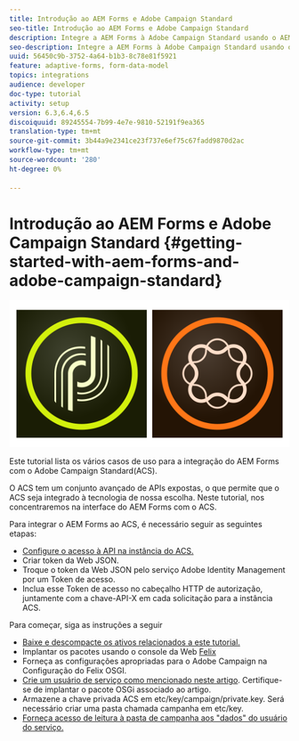 ```yaml
---
title: Introdução ao AEM Forms e Adobe Campaign Standard
seo-title: Introdução ao AEM Forms e Adobe Campaign Standard
description: Integre a AEM Forms à Adobe Campaign Standard usando o AEM Forms Form Data Model para obter informações sobre o perfil ACS etc.
seo-description: Integre a AEM Forms à Adobe Campaign Standard usando o AEM Forms Form Data Model para obter informações sobre o perfil ACS etc.
uuid: 56450c9b-3752-4a64-b1b3-8c78e81f5921
feature: adaptive-forms, form-data-model
topics: integrations
audience: developer
doc-type: tutorial
activity: setup
version: 6.3,6.4,6.5
discoiquuid: 89245554-7b99-4e7e-9810-52191f9ea365
translation-type: tm+mt
source-git-commit: 3b44a9e2341ce23f737e6ef75c67fadd9870d2ac
workflow-type: tm+mt
source-wordcount: '280'
ht-degree: 0%

---
```



# Introdução ao AEM Forms e Adobe Campaign Standard {#getting-started-with-aem-forms-and-adobe-campaign-standard}

![formsandcampaign](assets/helpx-cards-forms.png)

Este tutorial lista os vários casos de uso para a integração do AEM Forms com o Adobe Campaign Standard(ACS).

O ACS tem um conjunto avançado de APIs expostas, o que permite que o ACS seja integrado à tecnologia de nossa escolha. Neste tutorial, nos concentraremos na interface do AEM Forms com o ACS.

Para integrar o AEM Forms ao ACS, é necessário seguir as seguintes etapas:

* [Configure o acesso à API na instância do ACS.](https://docs.campaign.adobe.com/doc/standard/en/api/ACS_API.html#setting-up-api-access)
* Criar token da Web JSON.
* Troque o token da Web JSON pelo serviço Adobe Identity Management por um Token de acesso.
* Inclua esse Token de acesso no cabeçalho HTTP de autorização, juntamente com a chave-API-X em cada solicitação para a instância ACS.

Para começar, siga as instruções a seguir

* [Baixe e descompacte os ativos relacionados a este tutorial.](assets/aem-forms-and-acs-bundles.zip)
* Implantar os pacotes usando o console da Web [Felix](http://localhost:4502/system/console/bundles)
* Forneça as configurações apropriadas para o Adobe Campaign na Configuração do Felix OSGI.
* [Crie um usuário de serviço como mencionado neste artigo](/help/forms/adaptive-forms/service-user-tutorial-develop.md). Certifique-se de implantar o pacote OSGi associado ao artigo.
* Armazene a chave privada ACS em etc/key/campaign/private.key. Será necessário criar uma pasta chamada campanha em etc/key.
* [Forneça acesso de leitura à pasta de campanha aos &quot;dados&quot; do usuário do serviço.](http://localhost:4502/useradmin)
